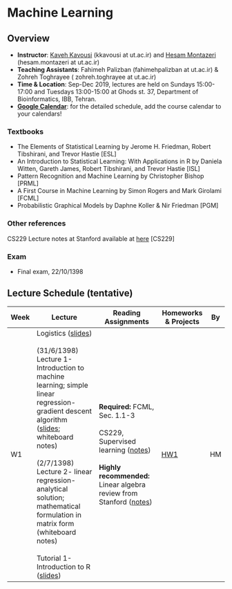 # Machine Learning 

## Overview
- **Instructor**: [Kaveh Kavousi](http://cbb.ut.ac.ir) (kkavousi at ut.ac.ir) and [Hesam Montazeri](http://lcbb.ut.ac.ir) (hesam.montazeri at ut.ac.ir)
- **Teaching Assistants**: Fahimeh Palizban (fahimehpalizban at ut.ac.ir) & Zohreh Toghrayee ( zohreh.toghrayee at ut.ac.ir)
- **Time & Location**: Sep-Dec 2019, lectures are held on Sundays 15:00-17:00 and Tuesdays 13:00-15:00 at Ghods st. 37, Department of Bioinformatics, IBB, Tehran.
- **[Google Calendar](https://calendar.google.com/calendar/embed?src=kcusveuj8kebja2cjf909fu8kk%40group.calendar.google.com&ctz=Asia%2FTehran)**: for the detailed schedule, add the course calendar to your calendars!

### Textbooks
- The Elements of Statistical Learning by Jerome H. Friedman, Robert Tibshirani, and Trevor Hastie [ESL]
- An Introduction to Statistical Learning: With Applications in R by Daniela Witten, Gareth James, Robert Tibshirani, and Trevor Hastie [ISL]
- Pattern Recognition and Machine Learning by Christopher Bishop  [PRML]
- A First Course in Machine Learning by Simon Rogers and Mark Girolami [FCML]
- Probabilistic Graphical Models by Daphne Koller & Nir Friedman [PGM]

### Other references
CS229 Lecture notes at Stanford available at [here](http://cs229.stanford.edu/syllabus.html) [CS229] 

### Exam
- Final exam, 22/10/1398

## Lecture Schedule (tentative)

Week | Lecture | Reading Assignments | Homeworks & Projects | By |
 ------------- | -------------------------- | ------------- | ------------- | ------ |
W1 | Logistics ([slides](lectures/W01-L00-logistics.pdf)) <br> <br> (31/6/1398) Lecture 1- Introduction to machine learning; simple linear regression- gradient descent algorithm ([slides](lectures/W01-L01-Introduction-to-ML.pdf); whiteboard notes) <br> <br> (2/7/1398) Lecture 2- linear regression- analytical solution; mathematical formulation in matrix form (whiteboard notes) <br>  <br> Tutorial 1- Introduction to R ([slides](Tut01-introduction-to-R.pdf)) | **Required:** FCML, Sec. 1.1-3 <br> <br> CS229, Supervised learning ([notes](http://cs229.stanford.edu/summer2019/cs229-notes1.pdf))  <br> <br>  **Highly recommended:** Linear algebra review from Stanford ([notes](http://cs229.stanford.edu/summer2019/cs229-linalg.pdf)) | [HW1](homeworks/HW1.pdf) | HM |


